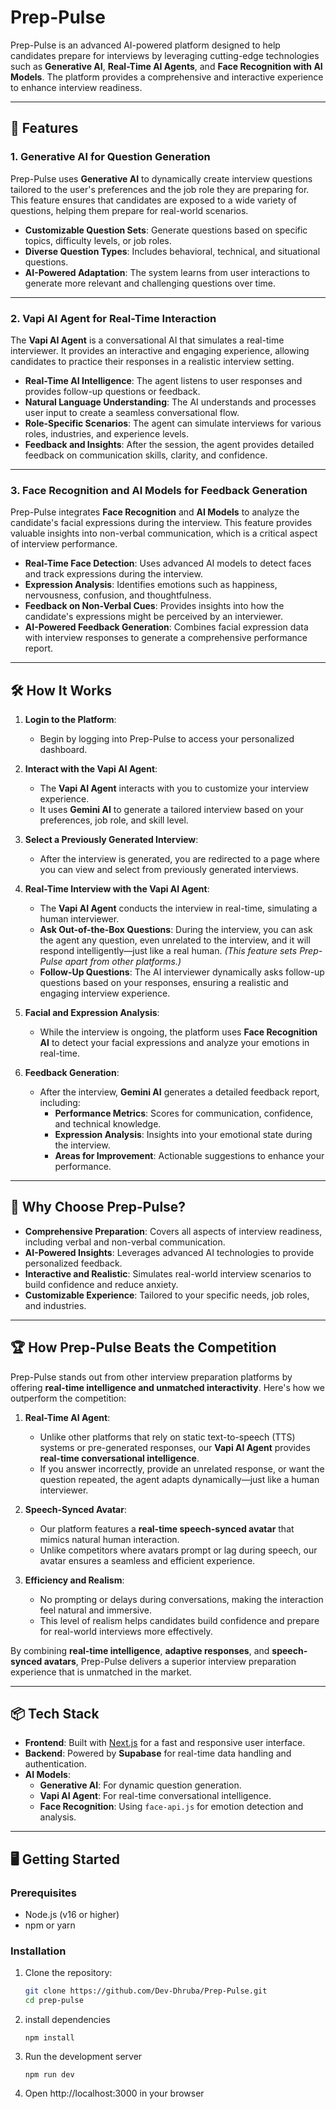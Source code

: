 # Prep-Pulse

Prep-Pulse is an advanced AI-powered platform designed to help candidates prepare for interviews by leveraging cutting-edge technologies such as **Generative AI**, **Real-Time AI Agents**, and **Face Recognition with AI Models**. The platform provides a comprehensive and interactive experience to enhance interview readiness.

---

## 🚀 Features

### 1. **Generative AI for Question Generation**
Prep-Pulse uses **Generative AI** to dynamically create interview questions tailored to the user's preferences and the job role they are preparing for. This feature ensures that candidates are exposed to a wide variety of questions, helping them prepare for real-world scenarios.

- **Customizable Question Sets**: Generate questions based on specific topics, difficulty levels, or job roles.
- **Diverse Question Types**: Includes behavioral, technical, and situational questions.
- **AI-Powered Adaptation**: The system learns from user interactions to generate more relevant and challenging questions over time.

---

### 2. **Vapi AI Agent for Real-Time Interaction**
The **Vapi AI Agent** is a conversational AI that simulates a real-time interviewer. It provides an interactive and engaging experience, allowing candidates to practice their responses in a realistic interview setting.

- **Real-Time AI Intelligence**: The agent listens to user responses and provides follow-up questions or feedback.
- **Natural Language Understanding**: The AI understands and processes user input to create a seamless conversational flow.
- **Role-Specific Scenarios**: The agent can simulate interviews for various roles, industries, and experience levels.
- **Feedback and Insights**: After the session, the agent provides detailed feedback on communication skills, clarity, and confidence.

---

### 3. **Face Recognition and AI Models for Feedback Generation**
Prep-Pulse integrates **Face Recognition** and **AI Models** to analyze the candidate's facial expressions during the interview. This feature provides valuable insights into non-verbal communication, which is a critical aspect of interview performance.

- **Real-Time Face Detection**: Uses advanced AI models to detect faces and track expressions during the interview.
- **Expression Analysis**: Identifies emotions such as happiness, nervousness, confusion, and thoughtfulness.
- **Feedback on Non-Verbal Cues**: Provides insights into how the candidate's expressions might be perceived by an interviewer.
- **AI-Powered Feedback Generation**: Combines facial expression data with interview responses to generate a comprehensive performance report.

---

## 🛠️ How It Works

1. **Login to the Platform**:
   - Begin by logging into Prep-Pulse to access your personalized dashboard.

2. **Interact with the Vapi AI Agent**:
   - The **Vapi AI Agent** interacts with you to customize your interview experience.
   - It uses **Gemini AI** to generate a tailored interview based on your preferences, job role, and skill level.

3. **Select a Previously Generated Interview**:
   - After the interview is generated, you are redirected to a page where you can view and select from previously generated interviews.

4. **Real-Time Interview with the Vapi AI Agent**:
   - The **Vapi AI Agent** conducts the interview in real-time, simulating a human interviewer.
   - **Ask Out-of-the-Box Questions**: During the interview, you can ask the agent any question, even unrelated to the interview, and it will respond intelligently—just like a real human. *(This feature sets Prep-Pulse apart from other platforms.)*
   - **Follow-Up Questions**: The AI interviewer dynamically asks follow-up questions based on your responses, ensuring a realistic and engaging interview experience.

5. **Facial and Expression Analysis**:
   - While the interview is ongoing, the platform uses **Face Recognition AI** to detect your facial expressions and analyze your emotions in real-time.

6. **Feedback Generation**:
   - After the interview, **Gemini AI** generates a detailed feedback report, including:
     - **Performance Metrics**: Scores for communication, confidence, and technical knowledge.
     - **Expression Analysis**: Insights into your emotional state during the interview.
     - **Areas for Improvement**: Actionable suggestions to enhance your performance.

---

## 🌟 Why Choose Prep-Pulse?

- **Comprehensive Preparation**: Covers all aspects of interview readiness, including verbal and non-verbal communication.
- **AI-Powered Insights**: Leverages advanced AI technologies to provide personalized feedback.
- **Interactive and Realistic**: Simulates real-world interview scenarios to build confidence and reduce anxiety.
- **Customizable Experience**: Tailored to your specific needs, job roles, and industries.

---

## 🏆 How Prep-Pulse Beats the Competition

Prep-Pulse stands out from other interview preparation platforms by offering **real-time intelligence and unmatched interactivity**. Here's how we outperform the competition:

1. **Real-Time AI Agent**:
   - Unlike other platforms that rely on static text-to-speech (TTS) systems or pre-generated responses, our **Vapi AI Agent** provides **real-time conversational intelligence**.
   - If you answer incorrectly, provide an unrelated response, or want the question repeated, the agent adapts dynamically—just like a human interviewer.

2. **Speech-Synced Avatar**:
   - Our platform features a **real-time speech-synced avatar** that mimics natural human interaction. 
   - Unlike competitors where avatars prompt or lag during speech, our avatar ensures a seamless and efficient experience.

3. **Efficiency and Realism**:
   - No prompting or delays during conversations, making the interaction feel natural and immersive.
   - This level of realism helps candidates build confidence and prepare for real-world interviews more effectively.

By combining **real-time intelligence**, **adaptive responses**, and **speech-synced avatars**, Prep-Pulse delivers a superior interview preparation experience that is unmatched in the market.

---

## 📦 Tech Stack

- **Frontend**: Built with [Next.js](https://nextjs.org) for a fast and responsive user interface.
- **Backend**: Powered by **Supabase** for real-time data handling and authentication.
- **AI Models**:
  - **Generative AI**: For dynamic question generation.
  - **Vapi AI Agent**: For real-time conversational intelligence.
  - **Face Recognition**: Using `face-api.js` for emotion detection and analysis.

---

## 🖥️ Getting Started

### Prerequisites
- Node.js (v16 or higher)
- npm or yarn

### Installation
1. Clone the repository:
   ```bash
   git clone https://github.com/Dev-Dhruba/Prep-Pulse.git
   cd prep-pulse

2. install dependencies
   ```
   npm install
   ```

3. Run the development server
   ```
   npm run dev
   ```

4. Open http://localhost:3000 in your browser